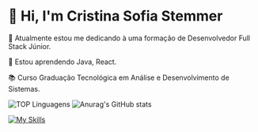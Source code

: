 # 👋 Hi, I'm Cristina Sofia Stemmer

🔭 Atualmente estou me dedicando à uma formação de Desenvolvedor Full Stack Júnior.

🌱 Estou aprendendo Java, React.

📚 Curso Graduação Tecnológica em Análise e Desenvolvimento de Sistemas.

![TOP Linguagens](https://github-readme-stats.vercel.app/api/top-langs/?username=cristinasstemmer&theme=tokyonight)
![Anurag's GitHub stats](https://github-readme-stats.vercel.app/api?username=cristinasstemmer&show_icons=true&theme=tokyonight)

[![My Skills](https://skillicons.dev/icons?i=java,js,ts,nodejs,html,css&perline=10)](https://skillicons.dev) <img aling="center">
